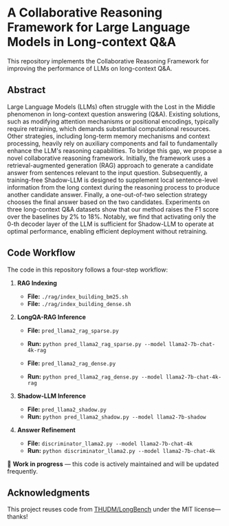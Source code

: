 # A Collaborative Reasoning Framework for Large Language Models in Long-context Q&A

This repository implements the Collaborative Reasoning Framework for improving the performance of LLMs on long-context Q\&A.

## Abstract

Large Language Models (LLMs) often struggle with the Lost in the Middle phenomenon in long-context question answering (Q\&A). Existing solutions, such as modifying attention mechanisms or positional encodings, typically require retraining, which demands substantial computational resources. Other strategies, including long-term memory mechanisms and context processing, heavily rely on auxiliary components and fail to fundamentally enhance the LLM's reasoning capabilities. To bridge this gap, we propose a novel collaborative reasoning framework. Initially, the framework uses a retrieval-augmented generation (RAG) approach to generate a candidate answer from sentences relevant to the input question. Subsequently, a training-free Shadow-LLM is designed to supplement local sentence-level information from the long context during the reasoning process to produce another candidate answer. Finally, a one-out-of-two selection strategy chooses the final answer based on the two candidates. Experiments on three long-context Q\&A datasets show that our method raises the F1 score over the baselines by 2% to 18%. Notably, we find that activating only the $0$-th decoder layer of the LLM is sufficient for Shadow-LLM to operate at optimal performance, enabling efficient deployment without retraining.

## Code Workflow

The code in this repository follows a four-step workflow:

1. **RAG Indexing**  
   - **File:** `./rag/index_building_bm25.sh`
   - **File:** `./rag/index_building_dense.sh`  

2. **LongQA-RAG Inference**  
   - **File:** `pred_llama2_rag_sparse.py`
   - **Run:** `python pred_llama2_rag_sparse.py --model llama2-7b-chat-4k-rag`
   
   - **File:** `pred_llama2_rag_dense.py`
   - **Run:** `python pred_llama2_rag_dense.py --model llama2-7b-chat-4k-rag`

3. **Shadow-LLM Inference**  
   - **File:** `pred_llama2_shadow.py`
   - **Run:** `python pred_llama2_shadow.py --model llama2-7b-shadow`
  
4. **Answer Refinement**  
   - **File:** `discriminator_llama2.py --model llama2-7b-chat-4k`
   - **Run:** `python discriminator_llama2.py --model llama2-7b-chat-4k`
  

🚧 **Work in progress** — this code is actively maintained and will be updated frequently. 

## Acknowledgments

This project reuses code from [THUDM/LongBench](https://github.com/THUDM/LongBench/tree/main/LongBench) under the MIT license—thanks!
